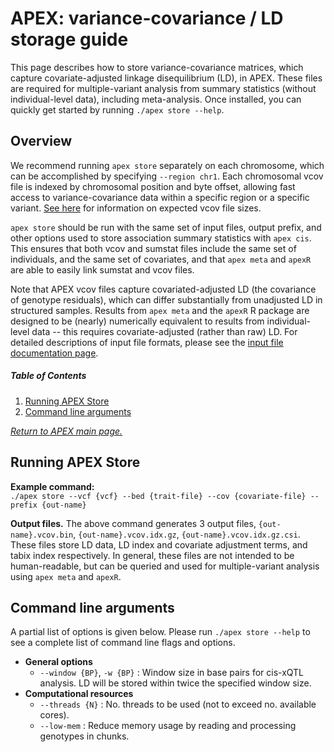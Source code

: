 

# APEX: variance-covariance / LD storage guide
This page describes how to store variance-covariance matrices, which capture covariate-adjusted linkage disequilibrium (LD), in APEX. These files are required for multiple-variant analysis from summary statistics (without individual-level data), including meta-analysis.  Once installed, you can quickly get started by running `./apex store --help`. <br />

## Overview
We recommend running `apex store` separately on each chromosome, which can be accomplished by specifying `--region chr1`.  Each chromosomal vcov file is indexed by chromosomal position and byte offset, allowing fast access to variance-covariance data within a specific region or a specific variant.  [See here](/apex/doc/benchmarking/#meta-analysis) for information on expected vcov file sizes. <br />

`apex store` should be run with the same set of input files, output prefix, and other options used to store association summary statistics with `apex cis`.  This ensures that both vcov and sumstat files include the same set of individuals, and the same set of covariates, and that `apex meta` and `apexR` are able to easily link sumstat and vcov files.  <br />

Note that APEX vcov files capture covariated-adjusted LD (the covariance of genotype residuals), which can differ substantially from unadjusted LD in structured samples.  Results from `apex meta` and the `apexR` R package are designed to be (nearly) numerically equivalent to results from individual-level data -- this requires covariate-adjusted (rather than raw) LD.  For detailed descriptions of input file formats, please see the [input file documentation page](/apex/doc/input_files/). <br />

##### Table of Contents  

 1. [Running APEX Store](#running-apex-store)
 2. [Command line arguments](#command-line-arguments)

 [*Return to APEX main page.*](/apex/)

## Running APEX Store
**Example command:** <br />
 `./apex store --vcf {vcf} --bed {trait-file} --cov {covariate-file} --prefix {out-name}` <br />

 **Output files.** The above command generates 3 output files, `{out-name}.vcov.bin`, `{out-name}.vcov.idx.gz`, `{out-name}.vcov.idx.gz.csi`.  These files store LD data, LD index and covariate adjustment terms, and tabix index respectively. In general, these files are not intended to be human-readable, but can be queried and used for multiple-variant analysis using `apex meta` and `apexR`. <br />

## Command line arguments
A partial list of options is given below.  Please run `./apex store --help` to see a complete list of command line flags and options. 
 - **General options**
	  - `--window {BP}`, `-w {BP}` : Window size in base pairs for cis-xQTL analysis.  LD will be stored within twice the specified window size. 
 - **Computational resources** 
	 - `--threads {N}` : No. threads to be used (not to exceed no. available cores).
	 - `--low-mem` : Reduce memory usage by reading and processing genotypes in chunks.  
